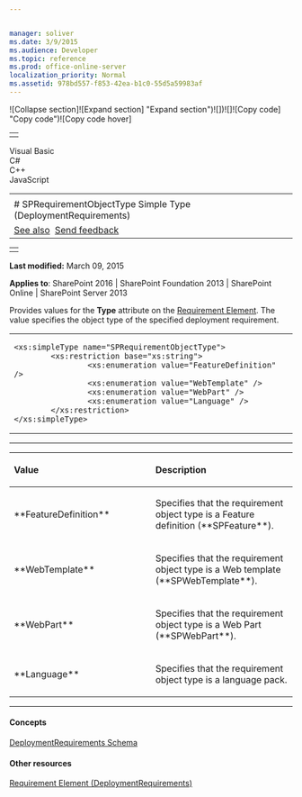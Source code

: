 ```yaml
---


manager: soliver
ms.date: 3/9/2015
ms.audience: Developer
ms.topic: reference
ms.prod: office-online-server
localization_priority: Normal
ms.assetid: 978bd557-f853-42ea-b1c0-55d5a59983af
---
```


![Collapse
section]![Expand
section] "Expand section")![]()![])![]![]()![Copy
code] "Copy code")![Copy code
hover]
<table>
<tbody>
<tr class="odd">
<td align="left"></td>
</tr>
</tbody>
</table>

Visual Basic  
C\#  
C++  
JavaScript  

<table>
<tbody>
<tr class="odd">
<td align="left"><span id="runningHeaderText"></span></td>
</tr>
<tr class="even">
<td align="left"># SPRequirementObjectType Simple Type (DeploymentRequirements)</td>
</tr>
<tr class="odd">
<td align="left"><a href="#seeAlsoToggle">See also</a>  <span id="headfeedbackarea" class="feedbackhead"><a href="javascript:SubmitFeedback(&#39;docthis@Microsoft.com&#39;,&#39;&#39;,&#39;&#39;,&#39;&#39;,&#39;1.0.18082.1225&#39;,&#39;%0\dThank%20you%20for%20your%20feedback.%20The%20developer%20writing%20teams%20use%20your%20feedback%20to%20improve%20documentation.%20While%20we%20are%20reviewing%20your%20feedback,%20we%20may%20send%20you%20e-mail%20to%20ask%20for%20clarification%20or%20feedback%20on%20a%20solution.%20We%20do%20not%20use%20your%20e-mail%20address%20for%20any%20other%20purpose%20and%20we%20delete%20it%20after%20we%20finish%20our%20review.%0\AFor%20further%20information%20about%20the%20privacy%20policies%20of%20Microsoft,%20please%20see%20http://privacy.microsoft.com/en-us/default.aspx.%0\A%0\d&#39;,&#39;Customer%20feedback&#39;);">Send feedback</a></span></td>
</tr>
</tbody>
</table>

<table>
<colgroup>
<col width="100%" />
</colgroup>
<tbody>
<tr class="odd">
<td align="left"></td>
</tr>
</tbody>
</table>

**Last modified:** March 09, 2015

**Applies to**: SharePoint 2016 | SharePoint Foundation 2013 |
SharePoint Online | SharePoint Server 2013

Provides values for the **Type** attribute on
the [Requirement Element](requirement-element-deploymentrequirements.md). The
value specifies the object type of the specified deployment requirement.

<span codelanguage="other"></span>
<table>
<colgroup>
<col width="100%" />
</colgroup>
<tbody>
<tr class="odd">
<td align="left"><pre><code>&lt;xs:simpleType name=&quot;SPRequirementObjectType&quot;&gt;
        &lt;xs:restriction base=&quot;xs:string&quot;&gt;
                &lt;xs:enumeration value=&quot;FeatureDefinition&quot; /&gt;
                &lt;xs:enumeration value=&quot;WebTemplate&quot; /&gt;
                &lt;xs:enumeration value=&quot;WebPart&quot; /&gt;
                &lt;xs:enumeration value=&quot;Language&quot; /&gt;
        &lt;/xs:restriction&gt;
&lt;/xs:simpleType&gt;</code></pre></td>
</tr>
</tbody>
</table>


-------------------------------------------------------------------------------------------------------------------------------------------------------------------------------------------------------

<table>
<colgroup>
<col width="50%" />
<col width="50%" />
</colgroup>
<thead>
<tr class="header">
<th align="left"><p>Value</p></th>
<th align="left"><p>Description</p></th>
</tr>
</thead>
<tbody>
<tr class="odd">
<td align="left"><p>**FeatureDefinition**</p></td>
<td align="left"><p>Specifies that the requirement object type is a Feature definition (**SPFeature**).</p></td>
</tr>
<tr class="even">
<td align="left"><p>**WebTemplate**</p></td>
<td align="left"><p>Specifies that the requirement object type is a Web template (**SPWebTemplate**).</p></td>
</tr>
<tr class="odd">
<td align="left"><p>**WebPart**</p></td>
<td align="left"><p>Specifies that the requirement object type is a Web Part (**SPWebPart**).</p></td>
</tr>
<tr class="even">
<td align="left"><p>**Language**</p></td>
<td align="left"><p>Specifies that the requirement object type is a language pack.</p></td>
</tr>
</tbody>
</table>


-------------------------------------------------------------------------------------------------------------------------------------------------------------------------------------------

#### Concepts

[DeploymentRequirements
Schema](deploymentrequirements-schema.md)</span>

#### Other resources

[Requirement Element
(DeploymentRequirements)](requirement-element-deploymentrequirements.md)</span>








